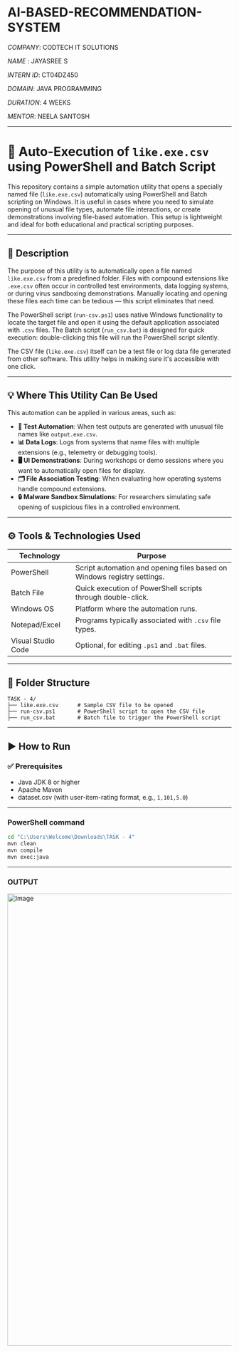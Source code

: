 # AI-BASED-RECOMMENDATION-SYSTEM

*COMPANY*: CODTECH IT SOLUTIONS

*NAME* : JAYASREE S

*INTERN ID*: CT04DZ450

*DOMAIN*: JAVA PROGRAMMING

*DURATION*: 4 WEEKS

*MENTOR*: NEELA SANTOSH

---

# 🔄 Auto-Execution of `like.exe.csv` using PowerShell and Batch Script

This repository contains a simple automation utility that opens a specially named file (`like.exe.csv`) automatically using PowerShell and Batch scripting on Windows. It is useful in cases where you need to simulate opening of unusual file types, automate file interactions, or create demonstrations involving file-based automation. This setup is lightweight and ideal for both educational and practical scripting purposes.

---

## 📖 Description

The purpose of this utility is to automatically open a file named `like.exe.csv` from a predefined folder. Files with compound extensions like `.exe.csv` often occur in controlled test environments, data logging systems, or during virus sandboxing demonstrations. Manually locating and opening these files each time can be tedious — this script eliminates that need.

The PowerShell script (`run-csv.ps1`) uses native Windows functionality to locate the target file and open it using the default application associated with `.csv` files. The Batch script (`run_csv.bat`) is designed for quick execution: double-clicking this file will run the PowerShell script silently.

The CSV file (`like.exe.csv`) itself can be a test file or log data file generated from other software. This utility helps in making sure it's accessible with one click.

---

## 💡 Where This Utility Can Be Used

This automation can be applied in various areas, such as:

- **🧪 Test Automation**: When test outputs are generated with unusual file names like `output.exe.csv`.
- **📊 Data Logs**: Logs from systems that name files with multiple extensions (e.g., telemetry or debugging tools).
- **🖥️ UI Demonstrations**: During workshops or demo sessions where you want to automatically open files for display.
- **🗂️ File Association Testing**: When evaluating how operating systems handle compound extensions.
- **🔒 Malware Sandbox Simulations**: For researchers simulating safe opening of suspicious files in a controlled environment.

---

## ⚙️ Tools & Technologies Used

| Technology         | Purpose                                                                 |
|--------------------|-------------------------------------------------------------------------|
| PowerShell         | Script automation and opening files based on Windows registry settings. |
| Batch File         | Quick execution of PowerShell scripts through double-click.             |
| Windows OS         | Platform where the automation runs.                                     |
| Notepad/Excel      | Programs typically associated with `.csv` file types.                   |
| Visual Studio Code | Optional, for editing `.ps1` and `.bat` files.                          |

---

## 📂 Folder Structure

```plaintext
TASK - 4/
├── like.exe.csv      # Sample CSV file to be opened
├── run-csv.ps1       # PowerShell script to open the CSV file
├── run_csv.bat       # Batch file to trigger the PowerShell script
```
---
## ▶️ How to Run

### ✅ Prerequisites
- Java JDK 8 or higher
- Apache Maven
- dataset.csv (with user-item-rating format, e.g., `1,101,5.0`)
---
### PowerShell command 
```bash
cd "C:\Users\Welcome\Downloads\TASK - 4"
mvn clean
mvn compile
mvn exec:java
```
---

### OUTPUT

<img width="1919" height="1016" alt="Image" src="https://github.com/user-attachments/assets/c2231251-6768-490b-acdb-a2c9e47c55c9" />
